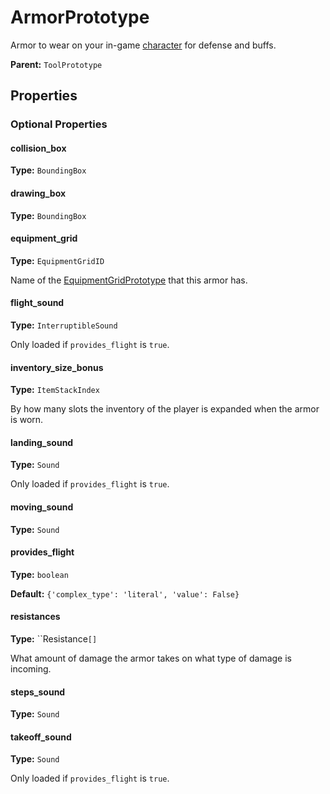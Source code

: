 # ArmorPrototype

Armor to wear on your in-game [character](prototype:CharacterPrototype) for defense and buffs.

**Parent:** `ToolPrototype`

## Properties

### Optional Properties

#### collision_box

**Type:** `BoundingBox`



#### drawing_box

**Type:** `BoundingBox`



#### equipment_grid

**Type:** `EquipmentGridID`

Name of the [EquipmentGridPrototype](prototype:EquipmentGridPrototype) that this armor has.

#### flight_sound

**Type:** `InterruptibleSound`

Only loaded if `provides_flight` is `true`.

#### inventory_size_bonus

**Type:** `ItemStackIndex`

By how many slots the inventory of the player is expanded when the armor is worn.

#### landing_sound

**Type:** `Sound`

Only loaded if `provides_flight` is `true`.

#### moving_sound

**Type:** `Sound`



#### provides_flight

**Type:** `boolean`



**Default:** `{'complex_type': 'literal', 'value': False}`

#### resistances

**Type:** ``Resistance`[]`

What amount of damage the armor takes on what type of damage is incoming.

#### steps_sound

**Type:** `Sound`



#### takeoff_sound

**Type:** `Sound`

Only loaded if `provides_flight` is `true`.

